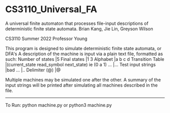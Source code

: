# CS3110_Universal_FA
A universal finite automaton that processes file-input descriptions of deterministic finite state automata.
 Brian Kang, Jie Lin, Greyson Wilson
 
 CS3110 Summer 2022
 Professor Young
 
 This program is designed to simulate deterministic finite state automata, or DFA's
 A description of the machine is input via a plain text file, formatted as such:
   Number of states    |5
   Final states        |1 3
   Alphabet            |a b c d
   Transition Table    |(current_state read_symbol next_state) ie (0 a 1)
   ...                 |...
   Test input strings  |bad
   ...                 |..
   Delimiter (@)       |@

 Multiple machines may be simulated one after the other.
 A summary of the input strings will be printed after simulating all machines 
   described in the file.
 
 ******
 To Run: python machine.py
    or   python3 machine.py

